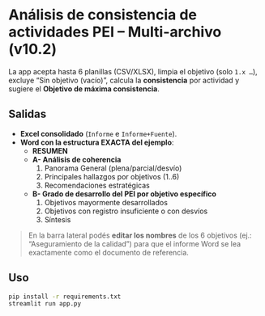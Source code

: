 # Análisis de consistencia de actividades PEI – Multi-archivo (v10.2)

La app acepta hasta 6 planillas (CSV/XLSX), limpia el objetivo (solo `1.x …`), excluye “Sin objetivo (vacío)”, calcula la **consistencia** por actividad y sugiere el **Objetivo de máxima consistencia**.  

## Salidas
- **Excel consolidado** (`Informe` e `Informe+Fuente`).
- **Word con la estructura EXACTA del ejemplo**:
  - **RESUMEN**
  - **A- Análisis de coherencia**  
    1. Panorama General (plena/parcial/desvío)  
    2. Principales hallazgos por objetivos (1..6)  
    3. Recomendaciones estratégicas  
  - **B- Grado de desarrollo del PEI por objetivo específico**  
    1) Objetivos mayormente desarrollados  
    2) Objetivos con registro insuficiente o con desvíos  
    3) Síntesis

> En la barra lateral podés **editar los nombres** de los 6 objetivos (ej.: “Aseguramiento de la calidad”) para que el informe Word se lea exactamente como el documento de referencia.

## Uso
```bash
pip install -r requirements.txt
streamlit run app.py

